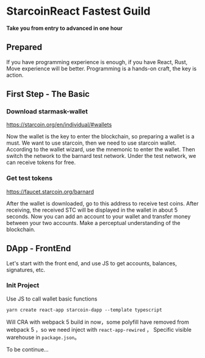 # StarcoinReact Fastest Guild

**Take you from entry to advanced in one hour**

## Prepared

If you have programming experience is enough, if you have React, Rust, Move experience will be better. Programming is a hands-on craft, the key is action.

## First Step - The Basic

### Download starmask-wallet

https://starcoin.org/en/individual/#wallets

Now the wallet is the key to enter the blockchain, so preparing a wallet is a must. We want to use starcoin, then we need to use starcoin wallet. According to the wallet wizard, use the mnemonic to enter the wallet. Then switch the network to the barnard test network. Under the test network, we can receive tokens for free.

### Get test tokens

https://faucet.starcoin.org/barnard

After the wallet is downloaded, go to this address to receive test coins. After receiving, the received STC will be displayed in the wallet in about 5 seconds. Now you can add an account to your wallet and transfer money between your two accounts. Make a perceptual understanding of the blockchain.

## DApp - FrontEnd

Let's start with the front end, and use JS to get accounts, balances, signatures, etc.

### Init Project

Use JS to call wallet basic functions

`yarn create react-app starcoin-dapp --template typescript `

Will CRA with webpack 5 build in now，some polyfill have removed from webpack 5 ，so we need inject with `react-app-rewired` ， Specific visible warehouse in `package.json`。



To be continue...